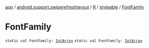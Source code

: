 [app](../../../index.md) / [android.support.swiperefreshlayout](../../index.md) / [R](../index.md) / [styleable](index.md) / [FontFamily](./-font-family.md)

# FontFamily

`static val FontFamily: `[`IntArray`](https://kotlinlang.org/api/latest/jvm/stdlib/kotlin/-int-array/index.html)
`static val FontFamily: `[`IntArray`](https://kotlinlang.org/api/latest/jvm/stdlib/kotlin/-int-array/index.html)